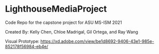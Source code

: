 # LighthouseMediaProject
Code Repo for the capstone project for ASU MS-ISM 2021

Created By: Kelly Chen, Chloe Madrigal, Gil Ortega, and Ray Wang

Visual Prototype: https://xd.adobe.com/view/be1d8692-9406-43e1-985e-852178f56984-eb4e/
